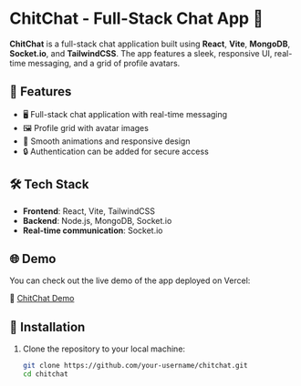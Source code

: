 # ChitChat - Full-Stack Chat App 💬

**ChitChat** is a full-stack chat application built using **React**, **Vite**, **MongoDB**, **Socket.io**, and **TailwindCSS**. The app features a sleek, responsive UI, real-time messaging, and a grid of profile avatars.

## 🚀 Features
- 🖥️ Full-stack chat application with real-time messaging
- 🖼️ Profile grid with avatar images
- 💨 Smooth animations and responsive design
- 🔒 Authentication can be added for secure access

## 🛠️ Tech Stack
- **Frontend**: React, Vite, TailwindCSS
- **Backend**: Node.js, MongoDB, Socket.io
- **Real-time communication**: Socket.io

## 🌐 Demo
You can check out the live demo of the app deployed on Vercel:

🔗 [ChitChat Demo](https://your-vercel-app-url.com)

## 📂 Installation

1. Clone the repository to your local machine:

   ```bash
   git clone https://github.com/your-username/chitchat.git
   cd chitchat
